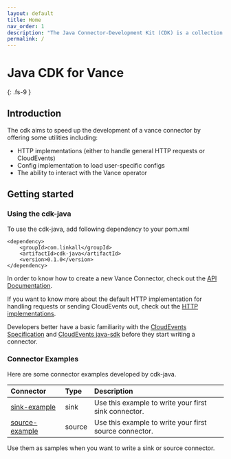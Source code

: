 ```yaml
---
layout: default
title: Home
nav_order: 1
description: "The Java Connector-Development Kit (CDK) is a collection of Java packages to help you to build a new [Vance Connector][vc] in minutes."
permalink: /
---
```


# Java CDK for Vance
{: .fs-9 }

## Introduction

The cdk aims to speed up the development of a vance connector by offering some utilities including:
- HTTP implementations (either to handle general HTTP requests or CloudEvents)
- Config implementation to load user-specific configs
- The ability to interact with the Vance operator

## Getting started

### Using the cdk-java

To use the cdk-java, add following dependency to your pom.xml

```
<dependency>
    <groupId>com.linkall</groupId>
    <artifactId>cdk-java</artifactId>
    <version>0.1.0</version>
</dependency>
```

In order to know how to create a new Vance Connector, check out the [API Documentation][api].

If you want to know more about the default HTTP implementation for handling requests or sending CloudEvents out, check out the 
[HTTP implementations][http].

Developers better have a basic familiarity with the [CloudEvents Specification][ce] and [CloudEvents java-sdk][ce-sdk] before they start writing a connector.

### Connector Examples

Here are some connector examples developed by cdk-java.

| Connector         | Type          | Description |
|:-------------|:------------------|:------|
| [sink-example]    | sink | Use this example to write your first sink connector.  |
| [source-example] | source   | Use this example to write your first source connector. |

Use them as samples when you want to write a sink or source connector.

[vc]: https://github.com/linkall-labs/vance-docs/blob/main/docs/concept.md
[api]: https://linkall-labs.github.io/cdk-java/api.html
[http]: https://linkall-labs.github.io/cdk-java/http.html
[sink-example]: https://github.com/linkall-labs/cdk-java/tree/main/examples/sink-example
[source-example]: https://github.com/linkall-labs/cdk-java/tree/main/examples/source-example
[ce]: https://github.com/cloudevents/spec
[ce-sdk]: https://github.com/cloudevents/sdk-java